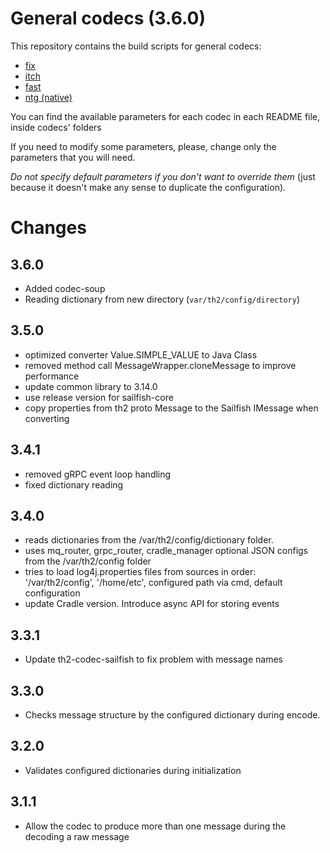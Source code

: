 # General codecs (3.6.0)

This repository contains the build scripts for general codecs:
+ [fix](codec-fix/README.md)
+ [itch](codec-itch/README.md)
+ [fast](codec-fast/README.md)
+ [ntg (native)](codec-ntg/README.md)

You can find the available parameters for each codec in each README file, inside codecs' folders

If you need to modify some parameters, please, change only the parameters that you will need.

_Do not specify default parameters if you don't want to override them_ (just because it doesn't make any sense to duplicate the configuration).

# Changes

## 3.6.0
+ Added codec-soup
+ Reading dictionary from new directory (`var/th2/config/directory`)

## 3.5.0
+ optimized converter Value.SIMPLE_VALUE to Java Class
+ removed method call MessageWrapper.cloneMessage to improve performance
+ update common library to 3.14.0
+ use release version for sailfish-core
+ copy properties from th2 proto Message to the Sailfish IMessage when converting
    
## 3.4.1

+ removed gRPC event loop handling
+ fixed dictionary reading

## 3.4.0

+ reads dictionaries from the /var/th2/config/dictionary folder.
+ uses mq_router, grpc_router, cradle_manager optional JSON configs from the /var/th2/config folder
+ tries to load log4j.properties files from sources in order: '/var/th2/config', '/home/etc', configured path via cmd, default configuration
+ update Cradle version. Introduce async API for storing events

## 3.3.1

+ Update th2-codec-sailfish to fix problem with message names

## 3.3.0

+ Checks message structure by the configured dictionary during encode.

## 3.2.0

+ Validates configured dictionaries during initialization

## 3.1.1

+ Allow the codec to produce more than one message during the decoding a raw message
